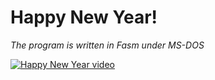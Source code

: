 # Happy New Year!
*The program is written in Fasm under MS-DOS*

[![Happy New Year video](https://img.youtube.com/vi/MerIzwMy6AI/hqdefault.jpg)](https://www.youtube.com/watch?v=MerIzwMy6AI)
